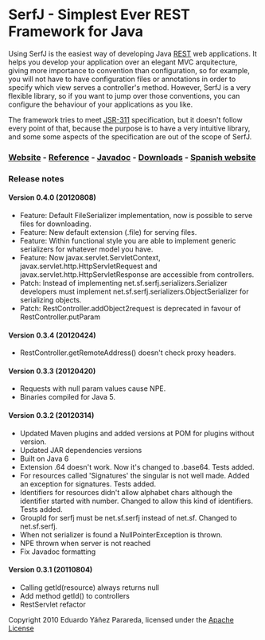 SerfJ - Simplest Ever REST Framework for Java
=============================================
Using SerfJ is the easiest way of developing Java [REST] web applications. It helps
you develop your application over an elegant MVC arquitecture, giving more importance
to convention than configuration, so for example, you will not have to have configuration 
files or annotations in order to specify which view serves a controller's method. However, 
SerfJ is a very flexible library, so if you want to jump over those conventions, you can 
configure the behaviour of your applications as you like.

The framework tries to meet [JSR-311] specification, but it doesn't follow every point 
of that, because the purpose is to have a very intuitive library, and some some aspects 
of the specification are out of the scope of SerfJ.

### [Website] - [Reference] - [Javadoc] - [Downloads] - [Spanish website]

[Website]: http://serfj.sourceforge.net "Website"
[Spanish website]: http://serfj.sourceforge.net/es "Spanish website"
[Reference]: http://serfj.sourceforge.net/reference.html "Reference"
[Javadoc]: http://serfj.sourceforge.net/javadoc "Javadoc"
[Downloads]: http://serfj.sourceforge.net/downloads.html "Downloads"
[REST]: http://en.wikipedia.org/wiki/Representational_State_Transfer "REST"
[JSR-311]: http://jcp.org/en/jsr/detail?id=311 "JSR-311"

### Release notes

#### Version 0.4.0 (20120808)

* Feature: Default FileSerializer implementation, now is possible to serve files for downloading.
* Feature: New default extension (.file) for serving files.
* Feature: Within functional style you are able to implement generic serializers for whatever model you have.
* Feature: Now javax.servlet.ServletContext, javax.servlet.http.HttpServletRequest and javax.servlet.http.HttpServletResponse are accessible from controllers.
* Patch: Instead of implementing net.sf.serfj.serializers.Serializer developers must implement net.sf.serfj.serializers.ObjectSerializer for serializing objects.
* Patch: RestController.addObject2request is deprecated in favour of RestController.putParam

#### Version 0.3.4 (20120424)

* RestController.getRemoteAddress() doesn't check proxy headers.

#### Version 0.3.3 (20120420)

* Requests with null param values cause NPE.
* Binaries compiled for Java 5.

#### Version 0.3.2 (20120314)

* Updated Maven plugins and added versions at POM for plugins without version.
* Updated JAR dependencies versions
* Built on Java 6
* Extension .64 doesn't work. Now it's changed to .base64. Tests added.
* For resources called 'Signatures' the singular is not well made. Added an exception for signatures. Tests added.
* Identifiers for resources didn't allow alphabet chars although the
            identifier started with number. Changed to allow this kind of identifiers. Tests added.
* GroupId for serfj must be net.sf.serfj instead of net.sf. Changed to net.sf.serfj.
* When not serializer is found a NullPointerException is thrown.
* NPE thrown when server is not reached
* Fix Javadoc formatting

#### Version 0.3.1 (20110804)

* Calling getId(resource) always returns null
* Add method getId() to controllers
* RestServlet refactor

Copyright 2010 Eduardo Yáñez Parareda, licensed under the [Apache License]

[Apache License]: http://www.apache.org/licenses/LICENSE-2.0 "Apache License, Version 2.0"

